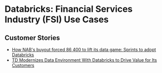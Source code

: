# Databricks: Financial Services Industry (FSI) Use Cases

## Customer Stories
- [How NAB's buyout forced 86 400 to lift its data game: Sprints to adopt Databricks](https://www.itnews.com.au/news/how-nabs-buyout-forced-86-400-to-lift-its-data-game-577888)
- [TD Modernizes Data Environment With Databricks to Drive Value for Its Customers](https://databricks.com/blog/2022/05/20/td-modernizes-data-environment-databricks.html)
